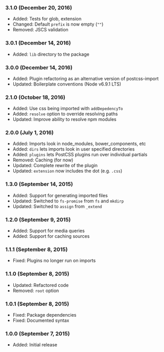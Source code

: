 ### 3.1.0 (December 20, 2016)

- Added: Tests for glob, extension
- Changed: Default `prefix` is now empty (`""`)
- Removed: JSCS validation

### 3.0.1 (December 14, 2016)

- Added: `lib` directory to the package

### 3.0.0 (December 14, 2016)

- Added: Plugin refactoring as an alternative version of postcss-import
- Updated: Boilerplate conventions (Node v6.9.1 LTS)

### 2.1.0 (October 18, 2016)

- Added: Use css being imported with `addDepedencyTo`
- Added: `resolve` option to override resolving paths
- Updated: Improve ability to resolve npm modules

### 2.0.0 (July 1, 2016)

- Added: Imports look in node_modules, bower_components, etc
- Added: `dirs` lets imports look in user specified directories
- Added: `plugins` lets PostCSS plugins run over individual partials
- Removed: Caching (for now)
- Updated: Complete rewrite of the plugin
- Updated: `extension` now includes the dot (e.g. `.css`)

### 1.3.0 (September 14, 2015)

- Added: Support for generating imported files
- Updated: Switched to `fs-promise` from `fs` and `mkdirp`
- Updated: Switched to `assign` from `_extend`

### 1.2.0 (September 9, 2015)

- Added: Support for media queries
- Added: Support for caching sources

### 1.1.1 (September 8, 2015)

- Fixed: Plugins no longer run on imports

### 1.1.0 (September 8, 2015)

- Updated: Refactored code
- Removed: `root` option

### 1.0.1 (September 8, 2015)

- Fixed: Package dependencies
- Fixed: Documented syntax

### 1.0.0 (September 7, 2015)

- Added: Initial release

